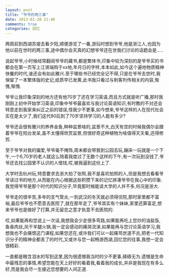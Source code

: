 ```yaml
---
layout: post
title: "爷爷的两三事"
date: 2013-01-28 21:40
comments: true
categories: 回忆
---
```


两周前到西湖苏堤去看夕阳,顺便游览了一番,游玩时想到爷爷,他是浙江人,也因为他以前在世时的两三事,途中偶尔会天真的幻想爷爷还在世我们讨论的话题会是.....

说起爷爷,小时候经常翻阅爷爷的藏书,都是繁体书,印象中较为深刻的是爷爷买的书都会在第一页写上江贤端购于xx地,年月日的字样,本本如此,如今这个遍地物质精神快餐的时代,谁还会有如此雅兴.至于哪些书已经完全记不得,只是在爷爷去世时,我保留了一本繁体版的史记,纸质早已发黄,此书我只看过与刺客列传相关的内容,惭愧,惭愧.

爷爷让我印象深刻的地方还有他70岁了还在学习英语,而且方式就是听广播,那时我刚刚上初中开始学习英语,印象中爷爷最喜欢与我讨论英语知识,有时教的不对还会特意走到我家来纠正之前的错误,怪我少不更事,如今想来,爷爷这样的人在现代社会实在是太少了,我们这代80后到了70岁坚持学习的人能有多少?

爷爷还会很有雅兴的养养金鱼,种种盆景啥的,盆景不大,白天有空的时候我偶尔会跟着爷爷在阳台发呆,虽不太懂得欣赏盆景,但很好奇这种植物为啥值得天天看,还得修剪.

至于爷爷对我的偏爱,爷爷毫不掩饰,周末都会带我到公园去玩,蹦床一玩就是一个下午,一个6,70岁的老人就这么陪着我度过了无数个这样的下午,有一次玩到没钱了,爷爷还去找公园里不认识的人借钱,哎,被我逼到这份上了.

大学时去杭州玩,特意要求去浙大拍了张照,我不是喜欢拍照的人,但是我想去看看爷爷读过书的地方,从而能在内心根据这些积攒下来的记忆拼凑爷爷在我心中的印象.我觉得爷爷是那个时代的知识分子,毕竟那时候能读大学的人并不多,何况是浙大.

爷爷走的很辛苦,多年的支气管炎,一到武汉的冬天就必须得住院,那时家里都不富裕,最后爷爷也不愿意去医院了,就在那年走了,爷爷其实有个妹妹,家里还算富足,想来爷爷也是做好了打算,并无留恋之意才执意不去医院的.

哎,如果能再和您说上一次话,我想我会少走很多弯路,如果能再吃上您炒的油盐饭,鱼香肉丝,风干羊腿火锅,我一定会感动的痛哭流涕,如果能再与您讨论英语学习,我想我也不会痛恨这门课程,如果您还在,或许我们可以一起痛骂世道不古,把老一代知识分子的精神全都丢了的时代,又或许与您一起畅游西湖,回忆您的往事,我想一定会很精彩.

一直都是眼含泪水的写到这里,因为很遗憾我当时的少不更事,碌碌无为.遗憾是生命中最残忍的事情,希望您能在天上好好的看着我,看着我的成长,并非是我现在有多么好,而是我会尽一生接近您想要的人间正道.


